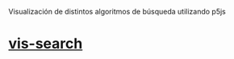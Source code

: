 Visualización de distintos algoritmos de búsqueda utilizando p5js

# [vis-search](https://rawcdn.githack.com/sebastiancordoba/vis-search/fe03f73a5df73e43ee3f4637a6df865642f826d2/index.html)
